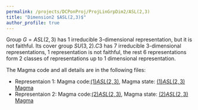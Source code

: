 ```yaml
---
permalink: /projects/DCPonProj/ProjLinGrpDim2/ASL(2,3)
title: "Dimension2 $ASL(2,3)$"
author_profile: true
---
```


Group $G=ASL(2,3)$ has 1 irreducible 3-dimensional representation, but it is not faithful. Its cover group $SU(3,2).C3$ has 7 irreducible 3-dimensional representations, 1 representation is not faithful, the rest 6 representations form 2 classes of representations up to 1 dimensional representation.

The Magma code and all details are in the following files:
* Representaion 1: Magma code:<a href="http://kaiqi-yang1994.github.io/files/DCPonProj/(1)Dimension3 ASL(2,3).txt" target="_blank" rel="noopener noreferrer">$(1)ASL(2,3)$</a>, Magma state: <a href="https://kaiqi-yang1994.github.io/files/DCPonProj/Dim2ASL231" download>$(1)ASL(2,3)$ Magma</a>
* Representaion 2: Magma code:<a href="http://kaiqi-yang1994.github.io/files/DCPonProj/(2)Dimension3 ASL(2,3).txt" target="_blank" rel="noopener noreferrer">$(2)ASL(2,3)$</a>, Magma state: <a href="https://kaiqi-yang1994.github.io/files/DCPonProj/Dim2ASL232" download>$(2)ASL(2,3)$ Magma</a> 
